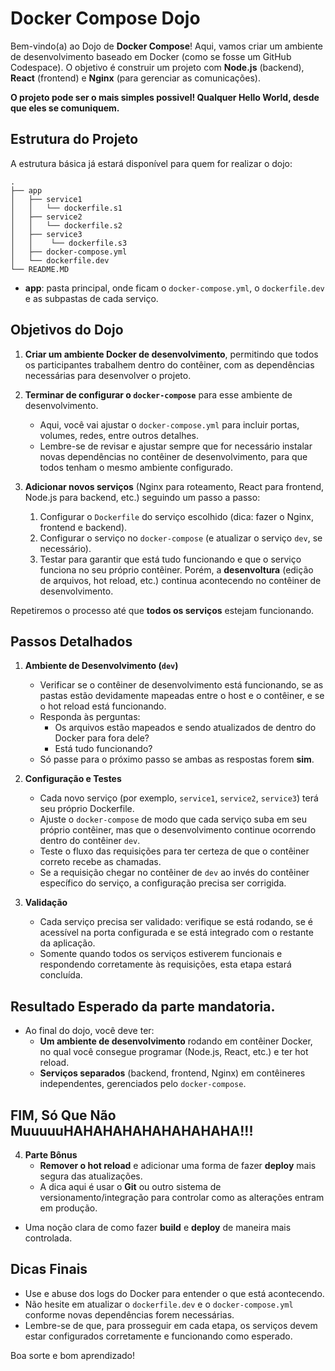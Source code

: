 # Docker Compose Dojo

Bem-vindo(a) ao Dojo de **Docker Compose**!
Aqui, vamos criar um ambiente de desenvolvimento baseado em Docker (como se fosse um GitHub Codespace). O objetivo é construir um projeto com **Node.js** (backend), **React** (frontend) e **Nginx** (para gerenciar as comunicações).

**O projeto pode ser o mais simples possivel!
Qualquer Hello World, desde que eles se comuniquem.**

## Estrutura do Projeto

A estrutura básica já estará disponível para quem for realizar o dojo:

```
.
├── app
│   ├── service1
│   │   └── dockerfile.s1
│   ├── service2
│   │   └── dockerfile.s2
│   ├── service3
│   │    └── dockerfile.s3
│   ├── docker-compose.yml
│   └── dockerfile.dev
└── README.MD
```

- **app**: pasta principal, onde ficam o `docker-compose.yml`, o `dockerfile.dev` e as subpastas de cada serviço.

## Objetivos do Dojo

1. **Criar um ambiente Docker de desenvolvimento**, permitindo que todos os participantes trabalhem dentro do contêiner, com as dependências necessárias para desenvolver o projeto.

2. **Terminar de configurar o `docker-compose`** para esse ambiente de desenvolvimento.
   - Aqui, você vai ajustar o `docker-compose.yml` para incluir portas, volumes, redes, entre outros detalhes.
   - Lembre-se de revisar e ajustar sempre que for necessário instalar novas dependências no contêiner de desenvolvimento, para que todos tenham o mesmo ambiente configurado.

3. **Adicionar novos serviços** (Nginx para roteamento, React para frontend, Node.js para backend, etc.) seguindo um passo a passo:
   1. Configurar o `Dockerfile` do serviço escolhido (dica: fazer o Nginx, frontend e backend).
   2. Configurar o serviço no `docker-compose` (e atualizar o serviço `dev`, se necessário).
   3. Testar para garantir que está tudo funcionando e que o serviço funciona no seu próprio contêiner. Porém, a **desenvoltura** (edição de arquivos, hot reload, etc.) continua acontecendo no contêiner de desenvolvimento.

Repetiremos o processo até que **todos os serviços** estejam funcionando.

## Passos Detalhados

1. **Ambiente de Desenvolvimento (`dev`)**
   - Verificar se o contêiner de desenvolvimento está funcionando, se as pastas estão devidamente mapeadas entre o host e o contêiner, e se o hot reload está funcionando.
   - Responda às perguntas:
     - Os arquivos estão mapeados e sendo atualizados de dentro do Docker para fora dele?
     - Está tudo funcionando?
   - Só passe para o próximo passo se ambas as respostas forem **sim**.

2. **Configuração e Testes**
   - Cada novo serviço (por exemplo, `service1`, `service2`, `service3`) terá seu próprio Dockerfile.
   - Ajuste o `docker-compose` de modo que cada serviço suba em seu próprio contêiner, mas que o desenvolvimento continue ocorrendo dentro do contêiner `dev`.
   - Teste o fluxo das requisições para ter certeza de que o contêiner correto recebe as chamadas.
   - Se a requisição chegar no contêiner de `dev` ao invés do contêiner específico do serviço, a configuração precisa ser corrigida.

3. **Validação**
   - Cada serviço precisa ser validado: verifique se está rodando, se é acessível na porta configurada e se está integrado com o restante da aplicação.
   - Somente quando todos os serviços estiverem funcionais e respondendo corretamente às requisições, esta etapa estará concluída.

## Resultado Esperado da parte mandatoria.

- Ao final do dojo, você deve ter:
  - **Um ambiente de desenvolvimento** rodando em contêiner Docker, no qual você consegue programar (Node.js, React, etc.) e ter hot reload.
  - **Serviços separados** (backend, frontend, Nginx) em contêineres independentes, gerenciados pelo `docker-compose`.


## FIM, Só Que Não MuuuuuHAHAHAHAHAHAHAHAHA!!!
4. **Parte Bônus**
   - **Remover o hot reload** e adicionar uma forma de fazer **deploy** mais segura das atualizações.
   - A dica aqui é usar o **Git** ou outro sistema de versionamento/integração para controlar como as alterações entram em produção.
  - Uma noção clara de como fazer **build** e **deploy** de maneira mais controlada.
## Dicas Finais

- Use e abuse dos logs do Docker para entender o que está acontecendo.
- Não hesite em atualizar o `dockerfile.dev` e o `docker-compose.yml` conforme novas dependências forem necessárias.
- Lembre-se de que, para prosseguir em cada etapa, os serviços devem estar configurados corretamente e funcionando como esperado.

Boa sorte e bom aprendizado!
